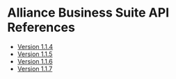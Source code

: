 # Alliance Business Suite API References  



* [Version 1.1.4](https://docs.absuite.net/reference/1.1.4)
* [Version 1.1.5](https://docs.absuite.net/reference/1.1.5)
* [Version 1.1.6](https://docs.absuite.net/reference/1.1.6)
* [Version 1.1.7](https://docs.absuite.net/reference/1.1.7)